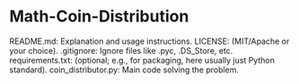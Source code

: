 # Math-Coin-Distribution
README.md: Explanation and usage instructions.  LICENSE: (MIT/Apache or your choice).  .gitignore: Ignore files like .pyc, .DS_Store, etc.  requirements.txt: (optional; e.g., for packaging, here usually just Python standard).  coin_distributor.py: Main code solving the problem.
